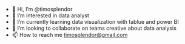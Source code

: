 - 👋 Hi, I’m @timosplendor
- 👀 I’m interested in data analyst
- 🌱 I’m currently learning data visualization with tablue and  power BI
- 💞️ I’m looking to collaborate on teams creative about data analysis
- 📫 How to reach me timosplendor@gmail.com

<!---
timosplendor/timosplendor is a ✨ special ✨ repository because its `README.md` (this file) appears on your GitHub profile.
You can click the Preview link to take a look at your changes.
--->

